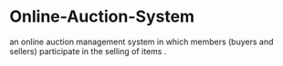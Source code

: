 # Online-Auction-System
an online auction management system in which members (buyers and sellers) participate in the selling of items .
